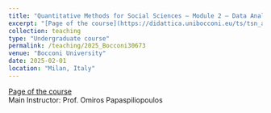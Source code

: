 ```yaml
---
title: "Quantitative Methods for Social Sciences – Module 2 – Data Analytics (30673)"
excerpt: "[Page of the course](https://didattica.unibocconi.eu/ts/tsn_anteprima.php?cod_ins=30673&anno=2025)"
collection: teaching
type: "Undergraduate course"
permalink: /teaching/2025_Bocconi30673
venue: "Bocconi University"
date: 2025-02-01
location: "Milan, Italy"
---
```


[Page of the course](https://didattica.unibocconi.eu/ts/tsn_anteprima.php?cod_ins=30673&anno=2025)\
Main Instructor: Prof. Omiros Papaspiliopoulos

